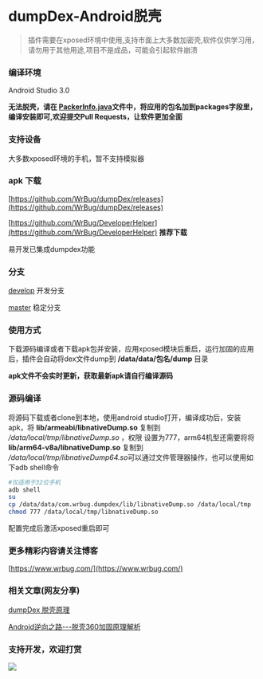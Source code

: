 # dumpDex-Android脱壳

> 插件需要在xposed环境中使用,支持市面上大多数加密壳,软件仅供学习用，请勿用于其他用途,项目不是成品，可能会引起软件崩溃

### 编译环境

Android Studio 3.0

**无法脱壳，请在 [PackerInfo.java](app/src/main/java/com/wrbug/dumpdex/PackerInfo.java#L31)文件中，将应用的包名加到packages字段里，编译安装即可,欢迎提交Pull Requests，让软件更加全面**

### 支持设备

大多数xposed环境的手机，暂不支持模拟器

### apk 下载

[https://github.com/WrBug/dumpDex/releases](https://github.com/WrBug/dumpDex/releases)

[https://github.com/WrBug/DeveloperHelper](https://github.com/WrBug/DeveloperHelper)  **推荐下载**

易开发已集成dumpdex功能

### 分支

[develop](https://github.com/WrBug/dumpDex/tree/develop) 开发分支


[master](https://github.com/WrBug/dumpDex/tree/master) 稳定分支

### 使用方式

下载源码编译或者下载apk包并安装，应用xposed模块后重启，运行加固的应用后，插件会自动将dex文件dump到 **/data/data/包名/dump** 目录

**apk文件不会实时更新，获取最新apk请自行编译源码**




### 源码编译

将源码下载或者clone到本地，使用android studio打开，编译成功后，安装apk，将 **lib/armeabi/libnativeDump.so** 复制到 */data/local/tmp/libnativeDump.so* ，权限 设置为777，arm64机型还需要将将 **lib/arm64-v8a/libnativeDump.so** 复制到 */data/local/tmp/libnativeDump64.so*可以通过文件管理器操作，也可以使用如下adb shell命令

```bash
#仅适用于32位手机
adb shell
su
cp /data/data/com.wrbug.dumpdex/lib/libnativeDump.so /data/local/tmp
chmod 777 /data/local/tmp/libnativeDump.so

```

配置完成后激活xposed重启即可

### 更多精彩内容请关注博客

[https://www.wrbug.com/](https://www.wrbug.com/)

### 相关文章(网友分享)

[dumpDex 脱壳原理](http://liteng1220.com/blog/articles/dumpdex-principle/)

[Android逆向之路---脱壳360加固原理解析](https://juejin.im/post/5c1934226fb9a04a0b221c3c)

### 支持开发，欢迎打赏

![](/pay.png)


